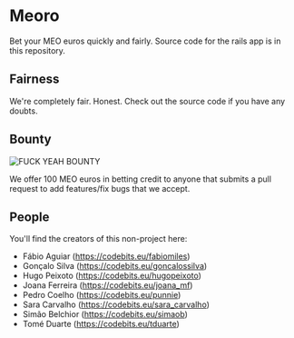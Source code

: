 # Meoro

Bet your MEO euros quickly and fairly. Source code for the rails app is in this repository.

## Fairness

We're completely fair. Honest. Check out the source code if you have any doubts.

## Bounty

![FUCK YEAH BOUNTY](http://i.imgur.com/HwCVH.gif)

We offer 100 MEO euros in betting credit to anyone that submits a pull request to add features/fix bugs that we accept.

## People

You'll find the creators of this non-project here:

* Fábio Aguiar (https://codebits.eu/fabiomiles)
* Gonçalo Silva (https://codebits.eu/goncalossilva)
* Hugo Peixoto (https://codebits.eu/hugopeixoto)
* Joana Ferreira (https://codebits.eu/joana_mf)
* Pedro Coelho (https://codebits.eu/punnie)
* Sara Carvalho (https://codebits.eu/sara_carvalho)
* Simão Belchior (https://codebits.eu/simaob)
* Tomé Duarte (https://codebits.eu/tduarte)
